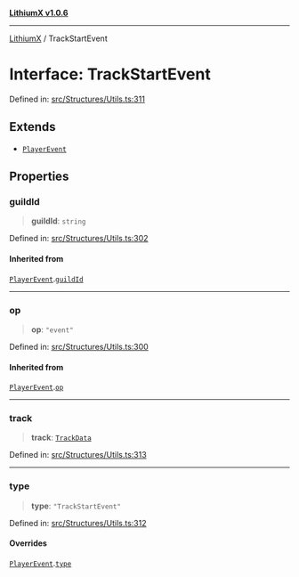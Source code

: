 [**LithiumX v1.0.6**](../README.md)

***

[LithiumX](../globals.md) / TrackStartEvent

# Interface: TrackStartEvent

Defined in: [src/Structures/Utils.ts:311](https://github.com/anantix-network/LithiumX/blob/50b399548f48d78c1c57a0dfe99d487d3da44bc6/src/Structures/Utils.ts#L311)

## Extends

- [`PlayerEvent`](PlayerEvent.md)

## Properties

### guildId

> **guildId**: `string`

Defined in: [src/Structures/Utils.ts:302](https://github.com/anantix-network/LithiumX/blob/50b399548f48d78c1c57a0dfe99d487d3da44bc6/src/Structures/Utils.ts#L302)

#### Inherited from

[`PlayerEvent`](PlayerEvent.md).[`guildId`](PlayerEvent.md#guildid)

***

### op

> **op**: `"event"`

Defined in: [src/Structures/Utils.ts:300](https://github.com/anantix-network/LithiumX/blob/50b399548f48d78c1c57a0dfe99d487d3da44bc6/src/Structures/Utils.ts#L300)

#### Inherited from

[`PlayerEvent`](PlayerEvent.md).[`op`](PlayerEvent.md#op)

***

### track

> **track**: [`TrackData`](TrackData.md)

Defined in: [src/Structures/Utils.ts:313](https://github.com/anantix-network/LithiumX/blob/50b399548f48d78c1c57a0dfe99d487d3da44bc6/src/Structures/Utils.ts#L313)

***

### type

> **type**: `"TrackStartEvent"`

Defined in: [src/Structures/Utils.ts:312](https://github.com/anantix-network/LithiumX/blob/50b399548f48d78c1c57a0dfe99d487d3da44bc6/src/Structures/Utils.ts#L312)

#### Overrides

[`PlayerEvent`](PlayerEvent.md).[`type`](PlayerEvent.md#type)
